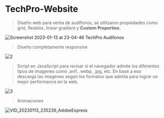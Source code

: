 # TechPro-Website
>Diseño web para venta de audifonos, se utilizaron propiedades como grid, flexblox, linear gradient y **Custom Properties**.

![Screenshot 2023-01-13 at 23-04-46 TechPro Audifonos](https://user-images.githubusercontent.com/84407019/212449892-9066f44e-d36e-41c3-8ebf-37d9ef75d434.png)

> Diseño completamente responsive

![2](https://user-images.githubusercontent.com/84407019/212449942-71df9b93-5311-41c3-a638-299ea13e202d.jpg)

>Script en JavaScript para revisar si el navegador admite los diferentes tipos de imagenes como .avif, .webp, .jpg, etc. En base a eso descarga las imagenes según los formatos que admita para lograr un mejor performance en la web.

![3](https://user-images.githubusercontent.com/84407019/212450121-7eb030eb-e8b3-4adf-a53d-b168cdb73572.png)

> Animaciones

 ![VID_20230113_235239_AdobeExpress](https://user-images.githubusercontent.com/84407019/212484635-39beb39f-c7c8-47d6-83c9-63507ac874eb.gif)

